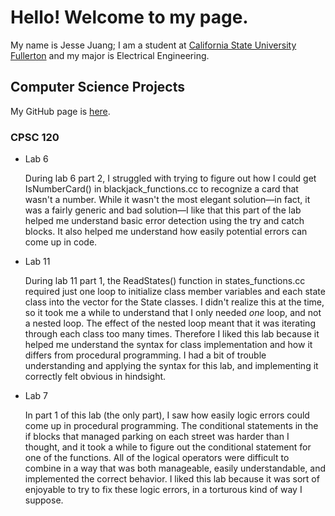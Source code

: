 # Hello! Welcome to my page.

My name is Jesse Juang; I am a student at [California State University Fullerton](https://www.fullerton.edu/) and my major is Electrical Engineering.

## Computer Science Projects

My GitHub page is [here](https://github.com/sigmoidsavant).

### CPSC 120

- Lab 6

  During lab 6 part 2, I struggled with trying to figure out how I could get IsNumberCard() in blackjack_functions.cc to recognize a card that wasn't a number. While it wasn't the most elegant solution&mdash;in fact, it was a fairly generic and bad solution&mdash;I like that this part of the lab helped me understand basic error detection using the try and catch blocks. It also helped me understand how easily potential errors can come up in code.

- Lab 11

  During lab 11 part 1, the ReadStates() function in states_functions.cc required just one loop to initialize class member variables and each state class into the vector for the State classes. I didn't realize this at the time, so it took me a while to understand that I only needed _one_ loop, and not a nested loop. The effect of the nested loop meant that it was iterating through each class too many times. Therefore I liked this lab because it helped me understand the syntax for class implementation and how it differs from procedural programming. I had a bit of trouble understanding and applying the syntax for this lab, and implementing it correctly felt obvious in hindsight.

- Lab 7

  In part 1 of this lab (the only part), I saw how easily logic errors could come up in procedural programming. The conditional statements in the if blocks that managed parking on each street was harder than I thought, and it took a while to figure out the conditional statement for one of the functions. All of the logical operators were difficult to combine in a way that was both manageable, easily understandable, and implemented the correct behavior. I liked this lab because it was sort of enjoyable to try to fix these logic errors, in a torturous kind of way I suppose.